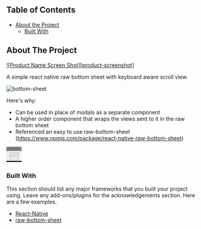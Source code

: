 
<!-- PROJECT SHIELDS -->
<!--
*** I'm using markdown "reference style" links for readability.
*** Reference links are enclosed in brackets [ ] instead of parentheses ( ).
*** See the bottom of this document for the declaration of the reference variables
*** for contributors-url, forks-url, etc. This is an optional, concise syntax you may use.
*** https://www.markdownguide.org/basic-syntax/#reference-style-links
-->


<!-- TABLE OF CONTENTS -->
## Table of Contents

* [About the Project](#about-the-project)
  * [Built With](#built-with)


<!-- ABOUT THE PROJECT -->
## About The Project

[![Product Name Screen Shot][product-screenshot]](https://example.com)

A simple react native raw bottom sheet with keyboard aware scroll view.

<img alt="bottom-sheet" src="./gifs/raw-bottom-sheet-demo.gif" width="40" height="40" />

Here's why:
* Can be used in place of modals as a separate component
* A higher order component that wraps the views sent to it in the raw bottom sheet
* Referenced an easy to use raw-bottom-sheet (https://www.npmjs.com/package/react-native-raw-bottom-sheet)

<img alt="closing-view" src="./gifs/closing.gif" width="40" height="40" />

### Built With
This section should list any major frameworks that you built your project using. Leave any add-ons/plugins for the acknowledgements section. Here are a few examples.
* [React-Native](https://reactnative.dev/)
* [raw-bottom-sheet](https://github.com/nysamnang/react-native-raw-bottom-sheet)

